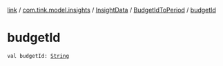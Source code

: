 [link](../../../index.md) / [com.tink.model.insights](../../index.md) / [InsightData](../index.md) / [BudgetIdToPeriod](index.md) / [budgetId](./budget-id.md)

# budgetId

`val budgetId: `[`String`](https://kotlinlang.org/api/latest/jvm/stdlib/kotlin/-string/index.html)